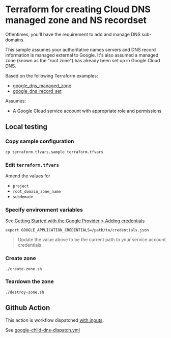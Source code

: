 # Terraform for creating Cloud DNS managed zone and NS recordset

Oftentimes, you'll have the requirement to add and manage DNS sub-domains.

This sample assumes your authoritative names servers and DNS record information is managed external to Google.  It's also assumed a managed zone (known as the "root zone") has already been set up in Google Cloud DNS.

Based on the following Terraform examples:

* [google_dns_managed_zone](https://registry.terraform.io/providers/hashicorp/google/latest/docs/resources/dns_managed_zone)
* [google_dns_record_set](https://registry.terraform.io/providers/hashicorp/google/latest/docs/resources/dns_record_set)


Assumes:

* A Google Cloud service account with appropriate role and permissions


## Local testing

### Copy sample configuration

```
cp terraform.tfvars.sample terraform.tfvars
```

### Edit `terraform.tfvars`

Amend the values for

* `project`
* `root_domain_zone_name`
* `subdomain`


### Specify environment variables

See [Getting Started with the Google Provider > Adding credentials](https://registry.terraform.io/providers/hashicorp/google/latest/docs/guides/getting_started#adding-credentials)

```
export GOOGLE_APPLICATION_CREDENTIALS=/path/to/credentials.json
```
> Update the value above to be the current path to your service account credentials

### Create zone

```
./create-zone.sh
```

### Teardown the zone

```
./destroy-zone.sh
```


## Github Action

This action is workflow dispatched [with inputs](https://docs.github.com/en/actions/using-workflows/workflow-syntax-for-github-actions#onworkflow_dispatchinputs).

See [google-child-dns-dispatch.yml](../../../.github/workflows/google-child-dns-dispatch.yml)
